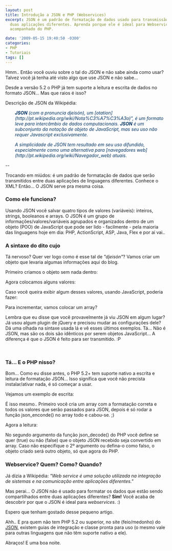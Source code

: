 ```yaml
---
layout: post
title: Introdução a JSON e PHP (Webservices)
excerpt: JSON é um padrão de formatação de dados usado para transmissão de dados entre
  duas aplicações diferentes. Aprenda porque ele é ideal para Webservices e como usá-lo
  acompanhado do PHP.

date: '2009-05-15 19:40:50 -0300'
categories:
- PHP
- Tutoriais
tags: []
---
```

Hmm.. Então você ouviu sobre o tal do JSON e não sabe ainda como usar? Talvez você já tenha até visto algo que use JSON e não sabe...

Desde a versão 5.2 o PHP já tem suporte a leitura e escrita de dados no formato JSON... Mas que raios é isso?

Descrição de JSON da Wikipédia:

<p style="padding-left: 30px;"><span style="color: #003366;"><em><strong>JSON</strong> (com a pronuncia </em><em>djeisón), um [otation](http://pt.wikipedia.org/wiki/Nota%C3%A7%C3%A3o)", é um formato leve para intercâmbio de dados computacionais. <strong>JSON</strong> é um subconjunto da notação de objeto de JavaScript, mas seu uso não requer Javascript exclusivamente.</em></span>

<p style="padding-left: 30px;"><span style="color: #008080;"><em><span style="color: #003366;">A simplicidade de JSON tem resultado em seu uso difundido, especialmente como uma alternativa para [navegadores web](http://pt.wikipedia.org/wiki/Navegador_web) atuais</span>.</em></span>

--

Trocando em miúdos: é um padrão de formatação de dados que serão transmitidos entre duas aplicações de linguagens diferentes. Conhece o XML? Então... O JSON serve pra mesma coisa.

<h3></h3>
<h3>Como ele funciona?</h3>
Usando JSON você salvar quatro tipos de valores (variáveis): inteiros, strings, booleanos e arrays. O JSON é um grupo de informações/valores/variáveis agrupados e organizados dentro de um objeto (POO) de JavaScript que pode ser lido - facilmente - pela maioria das linguagens hoje em dia: PHP, ActionScript, ASP, Java, Flex e por aí vai..

<h3>A sintaxe do dito cujo</h3>
Tá nervoso? Quer ver logo como é esse tal de <em>"djeisón"</em>? Vamos criar um objeto que levaria algumas informações aqui do blog.

Primeiro criamos o objeto sem nada dentro:


<div data-gist-id="dbcb7640bee99e937068" data-gist-show-loading="false"></div>

Agora colocamos alguns valores:


<div data-gist-id="2e46299dd6a82084ce05" data-gist-show-loading="false"></div>

Caso você queira exibir algum desses valores, usando JavaScript, poderia fazer:


<div data-gist-id="216a2b80c18dd9714557" data-gist-show-loading="false"></div>

Para incrementar, vamos colocar um array?


<div data-gist-id="eb4d6713793bb5ef4fc3" data-gist-show-loading="false"></div>

Lembra que eu disse que você provavelmente já viu JSON em algum lugar? Já usou algum plugin de jQuery e precisou mudar as configurações dele? Dá uma olhada na sintaxe usada lá e vê esses últimos exemplos. Tá... Não é JSON, mas são os dois são idênticos por serem objetos JavaScript... A diferença é que o JSON é feito para ser transmitido. :P

<span style="color: #ffffff;">.</span>

<h3>Tá... E o PHP nisso?</h3>
Bom... Como eu disse antes, o PHP 5.2+ tem suporte nativo a escrita e leitura de formatação JSON... Isso significa que você não precista instalar/ativar nada, é só começar a usar.

Vejamos um exemplo de escrita:


<div data-gist-id="dfcb529dc9f19b34218f" data-gist-show-loading="false"></div>

É isso mesmo.. Primeiro você cria um array com a formatação correta e todos os valores que serão passados para JSON, depois é só rodar a função json_enconde() no array todo e cabou-se. ;)

Agora a leitura:


<div data-gist-id="1cbc5c64b8892e9fa8c4" data-gist-show-loading="false"></div>

No segundo argumento da função json_decode() do PHP você define se quer (true) ou não (false) que o objeto JSON recebido seja convertido em array. Caso não especifique o 2º argumento ou defina-o como falso, o objeto criado será outro objeto, só que agora do PHP.

<h3>Webservice? Quem? Como? Quando?</h3>
Já dizia a Wikipédia: <em>"Web service é uma solução utilizada na integração de sistemas e na comunicação entre aplicações diferentes."</em>

Mas perai... O JSON não é usado para formatar os dados que estão sendo compartilhados entre duas aplicações diferentes? <strong>Sim!</strong> Você acaba de descobrir por que o JSON é ideal para <em>webservices</em>. :)

Espero que tenham gostado desse pequeno artigo.

Ahh.. E pra quem não tem PHP 5.2 ou superior, no site (feio/medonho) do [JSON](http://www.json.org/), existem guias de integração e classe pronta para uso (o mesmo vale para outras linguagens que não têm suporte nativo a ele).

Abraços! E uma boa noite.

